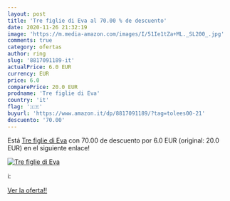 ```yaml
---
layout: post
title: 'Tre figlie di Eva al 70.00 % de descuento'
date: 2020-11-26 21:32:19
image: 'https://m.media-amazon.com/images/I/51Ie1tZa+ML._SL200_.jpg'
comments: true
category: ofertas
author: ring
slug: '8817091189-it'
actualPrice: 6.0 EUR
currency: EUR
price: 6.0
comparePrice: 20.0 EUR
prodname: 'Tre figlie di Eva'
country: 'it'
flag: '🇮🇹'
buyurl: 'https://www.amazon.it/dp/8817091189/?tag=tolees00-21'
descuento: '70.00'
---
```


Está [Tre figlie di Eva](https://www.amazon.it/dp/8817091189/?tag=tolees00-21) con 70.00 de descuento por 6.0 EUR (original: 20.0 EUR) en el siguiente enlace!

[![Tre figlie di Eva](https://m.media-amazon.com/images/I/51Ie1tZa+ML._SL200_.jpg)](https://www.amazon.it/dp/8817091189/?tag=tolees00-21)

ℹ️:


[Ver la oferta!!](https://www.amazon.it/dp/8817091189/?tag=tolees00-21)

